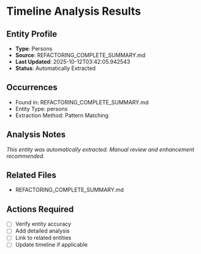 # Timeline Analysis Results

## Entity Profile
- **Type**: Persons
- **Source**: REFACTORING_COMPLETE_SUMMARY.md
- **Last Updated**: 2025-10-12T03:42:05.942543
- **Status**: Automatically Extracted

## Occurrences
- Found in: REFACTORING_COMPLETE_SUMMARY.md
- Entity Type: persons
- Extraction Method: Pattern Matching

## Analysis Notes
*This entity was automatically extracted. Manual review and enhancement recommended.*

## Related Files
- REFACTORING_COMPLETE_SUMMARY.md

## Actions Required
- [ ] Verify entity accuracy
- [ ] Add detailed analysis
- [ ] Link to related entities
- [ ] Update timeline if applicable
